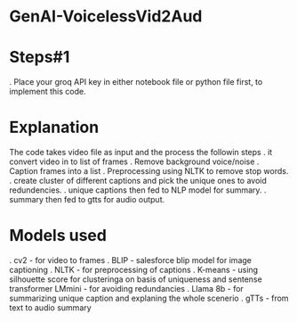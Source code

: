 # GenAI-VoicelessVid2Aud

# Steps#1
. Place your groq API key in either notebook file or python file first, to implement this code.

# Explanation
The code takes video file as input and the process the followin steps
 . it convert video in to list of frames
 . Remove background voice/noise
 . Caption frames into a list
 . Preprocessing using NLTK to remove stop words.
 . create cluster of different captions and pick the unique ones to avoid redundencies.
 . unique captions then fed to NLP model for summary.
 . summary then fed to gtts for audio output.

 # Models used
 . cv2  - for video to frames
 . BLIP - salesforce blip model for image captioning
 . NLTK - for preprocessing of captions
 . K-means - using silhouette score for clusteringa on basis of uniqueness and sentense transformer LMmini - for avoiding redundancies
 . Llama 8b - for summarizing unique caption and explaning the whole scenerio
 . gTTs - from text to audio summary
